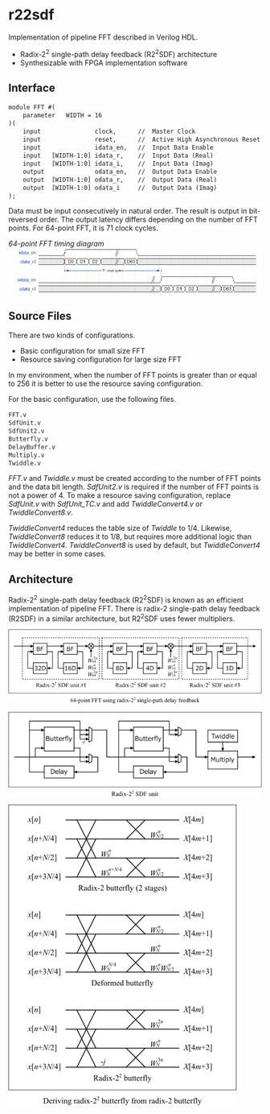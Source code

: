 r22sdf
======

Implementation of pipeline FFT described in Verilog HDL.

* Radix-2<sup>2</sup> single-path delay feedback (R2<sup>2</sup>SDF) architecture
* Synthesizable with FPGA implementation software


Interface
---------

	module FFT #(
	    parameter   WIDTH = 16
	)(
	    input               clock,      //  Master Clock
	    input               reset,      //  Active High Asynchronous Reset
	    input               idata_en,   //  Input Data Enable
	    input   [WIDTH-1:0] idata_r,    //  Input Data (Real)
	    input   [WIDTH-1:0] idata_i,    //  Input Data (Imag)
	    output              odata_en,   //  Output Data Enable
	    output  [WIDTH-1:0] odata_r,    //  Output Data (Real)
	    output  [WIDTH-1:0] odata_i     //  Output Data (Imag)
	);

Data must be input consecutively in natural order.
The result is output in bit-reversed order.
The output latency differs depending on the number of FFT points.
For 64-point FFT, it is 71 clock cycles.

*64-point FFT timing diagram*
![64-point FFT timing diagram](img/fft64_wave.png)


Source Files
------------

There are two kinds of configurations.

* Basic configuration for small size FFT
* Resource saving configuration for large size FFT

In my environment, when the number of FFT points is greater than or equal to 256
 it is better to use the resource saving configuration.

For the basic configuration, use the following files.

	FFT.v
	SdfUnit.v
	SdfUnit2.v
	Butterfly.v
	DelayBuffer.v
	Multiply.v
	Twiddle.v

*FFT.v* and *Twiddle.v* must be created according to the number of FFT points
 and the data bit length.
*SdfUnit2.v* is required if the number of FFT points is not a power of 4.
To make a resource saving configuration, replace *SdfUnit.v* with *SdfUnit_TC.v*
 and add *TwiddleConvert4.v* or *TwiddleConvert8.v*.

*TwiddleConvert4* reduces the table size of *Twiddle* to 1/4.
Likewise, *TwiddleConvert8* reduces it to 1/8, but requires more additional logic
 than *TwiddleConvert4*.
*TwiddleConvert8* is used by default, but *TwiddleConvert4* may be better in some cases.


Architecture
------------

Radix-2<sup>2</sup> single-path delay feedback (R2<sup>2</sup>SDF)
 is known as an efficient implementation of pipeline FFT.
There is radix-2 single-path delay feedback (R2SDF) in a similar architecture,
 but R2<sup>2</sup>SDF uses fewer multipliers.

![64-point FFT block diagram](img/fft64_block.png)

![SDF unit block diagram](img/sdfunit.png)

![Deriving radix-22 butterfly](img/butterfly.png)

